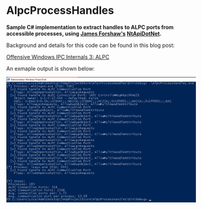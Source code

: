 # AlpcProcessHandles

**Sample C# implementation to extract handles to ALPC ports from accessible processes, using [James Forshaw's](https://twitter.com/tiraniddo) [NtApiDotNet](https://github.com/googleprojectzero/sandbox-attacksurface-analysis-tools/tree/main/NtApiDotNet).**

Background and details for this code can be found in this blog post:

[Offensive Windows IPC Internals 3: ALPC](https://csandker.io/2022/05/24/Offensive-Windows-IPC-3-ALPC.html)

An exmaple output is shown below:

![Sample Use](./SampleUse.svg)
